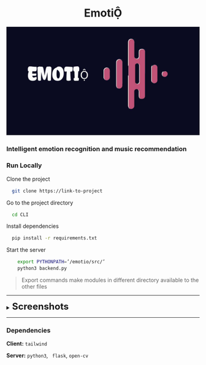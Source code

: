
# <center> EmotiỘ </center> #

![EmotioỘ](./static/assets/emotio.jpg)


### Intelligent emotion recognition and music recommendation ##

### Run Locally

Clone the project

```bash
  git clone https://link-to-project
```

Go to the project directory

```bash
  cd CLI
```

Install dependencies

```bash
  pip install -r requirements.txt
```

Start the server

```bash
    export PYTHONPATH=’/emotio/src/’
    python3 backend.py
```
> Export commands make modules in different directory available to the other files

  
---

<details>
<summary> <strong><font size="+2"> Screenshots </font></strong/></summary>
  <br>
  


![App Screenshot](/static/assets/ss1.png)


  ![App Screenshot](/static/assets/ss2.png)
## License

[MIT](https://choosealicense.com/licenses/mit/)

</details> 

--- 
### Dependencies 

**Client:** `tailwind`

**Server:** `python3`, ` flask`, `open-cv` 

  
